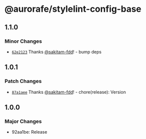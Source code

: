 # @aurorafe/stylelint-config-base

## 1.1.0

### Minor Changes

- [`62e2123`](https://github.com/aurorafe/ftc/commit/62e2123284c80fc2bbbd1af11a18e99fac509444) Thanks [@sakitam-fdd](https://github.com/sakitam-fdd)! - bump deps

## 1.0.1

### Patch Changes

- [`87a1aee`](https://github.com/aurorafe/ftc/commit/87a1aeea57d26425f31ae91ff130f1ccd6c05ac2) Thanks [@sakitam-fdd](https://github.com/sakitam-fdd)! - chore(release): Version

## 1.0.0

### Major Changes

- 92aa1be: Release
